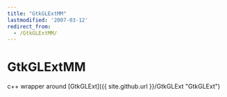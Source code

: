 ```yaml
---
title: "GtkGLExtMM"
lastmodified: '2007-03-12'
redirect_from:
  - /GtkGLExtMM/
---
```


GtkGLExtMM
==========

c++ wrapper around [GtkGLExt]({{ site.github.url }}/GtkGLExt "GtkGLExt")

